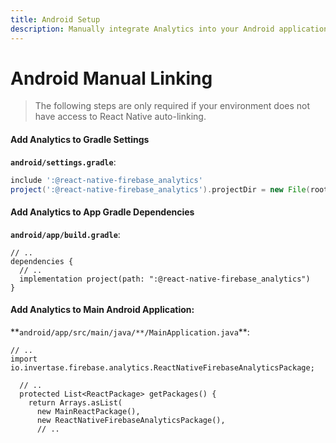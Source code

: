 ```yaml
---
title: Android Setup
description: Manually integrate Analytics into your Android application.
---
```


# Android Manual Linking

> The following steps are only required if your environment does not have access to React Native
> auto-linking.

#### Add Analytics to Gradle Settings

**`android/settings.gradle`**:

```groovy
include ':@react-native-firebase_analytics'
project(':@react-native-firebase_analytics').projectDir = new File(rootProject.projectDir, './../node_modules/@react-native-firebase/analytics/android')
```

#### Add Analytics to App Gradle Dependencies

**`android/app/build.gradle`**:

```groovy{4}
// ..
dependencies {
  // ..
  implementation project(path: ":@react-native-firebase_analytics")
}
```

#### Add Analytics to Main Android Application:

**`android/app/src/main/java/**/MainApplication.java`\*\*:

```java{2,8}
// ..
import io.invertase.firebase.analytics.ReactNativeFirebaseAnalyticsPackage;

  // ..
  protected List<ReactPackage> getPackages() {
    return Arrays.asList(
      new MainReactPackage(),
      new ReactNativeFirebaseAnalyticsPackage(),
      // ..
```
